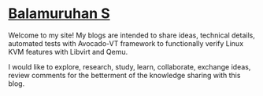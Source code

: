# [Balamuruhan S](https://balamuruhans.github.io/about/)

Welcome to my site! My blogs are intended to share ideas, technical details,
automated tests with Avocado-VT framework to functionally verify Linux KVM
features with Libvirt and Qemu.

I would like to explore, research, study, learn, collaborate, exchange ideas,
review comments for the betterment of the knowledge sharing with this blog.

